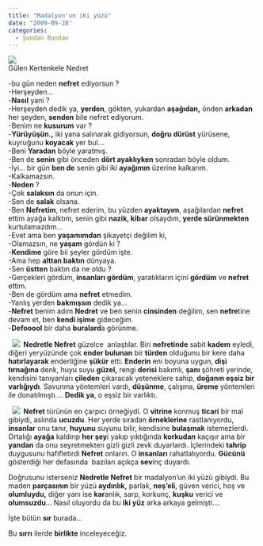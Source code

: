 ```yaml
---
title: "Madalyon'un iki yüzü"
date: "2009-09-28"
categories: 
  - Şundan Bundan
---
```


![](/uploads/image/kertenkele.jpg)  
Gülen Kertenkele Nedret

\-bu gün neden **nefret** ediyorsun ?  
\-Herşeyden…  
\-**Nasıl** yani ?  
\-Herşeyden dedik ya, **yerden**, gökten, yukardan **aşağıdan,** önden **arkadan** her şeyden, **senden** bile nefret ediyorum.  
\-Benim ne **kusurum** var ?  
\-**Yürüyüşün.,** iki yana salınarak gidiyorsun, **doğru dürüst** yürüsene, kuyruğunu **koyacak** yer bul...  
\-Beni **Yaradan** böyle yaratmış.  
\-Ben de **senin** gibi önceden **dört ayaklıyken** sonradan böyle oldum.  
\-İyi… bir gün **ben de** senin gibi iki **ayağımın** üzerine kalkarım.  
\-Kalkamazsın.  
\-**Neden** ?  
\-Çok **salaksın** da onun için.  
\-Sen de **salak** olsana.  
\-Ben **Nefretim**, nefret ederim, bu yüzden **ayaktayım**, aşağılardan **nefret** ettim ayağa kalktım, senin gibi **nazik, kibar** olsaydım, **yerde sürünmekten** kurtulamazdım…  
\-Evet ama ben **yaşamımdan** şikayetçi değilim ki,  
\-Olamazsın, ne **yaşam** gördün ki ?  
\-**Kendime** göre bii şeyler gördüm işte.  
\-Ama hep **alttan baktın** dünyaya.  
\-Sen **üstten** baktın da ne oldu ?  
\-Gerçekleri gördüm, **insanları gördüm**, yaratıkların içini **gördüm** ve **nefret** ettim.  
\-Ben de gördüm ama **nefret** etmedim.  
\-Yanlış yerden **bakmışsın** dedik ya…  
\-**Nefret** benim adım **Nedret** ve ben senin **cinsinden** değilim, sen **nefre**tine devam et, ben **kendi işime** gideceğim.  
\-**Defooool** bir daha **buralard**a görünme.

  **![](/uploads/image/kewrt(1).jpg)  Nedretle Nefret** güzelce  anlaştılar. Biri **nefretinde** sabit **kadem** eyledi, diğeri yeryüzünde çok **ender bulunan** bir **türden** olduğunu bir kere daha **hatırlayarak** enderliğine **şükür** etti. **Enderin** eni boyuna uygun, **dişi tırnağına** denk, huyu suyu **güzel,** rengi **derisi** bakımlı, **şanı** şöhreti yerinde, kendisini tanıyanları **çileden** çıkaracak yeteneklere sahip, **doğanın eşsiz bir varlığıydı**. Savunma yöntemleri vardı, **düşünme**, çalışma, **üreme** yöntemleri ile donatılmıştı…. **Dedik ya**, o eşsiz bir varlıktı.

  **![](/uploads/image/nefret.jpg)  Nefret** türünün en çarpıcı örneğiydi. O **vitrine** konmuş **ticari** bir mal gibiydi, aslında **ucuzdu**. Her yerde sıradan **örneklerine** rastlanıyordu, **insanlar** onu tanır, **huyunu** suyunu bilir, kendisine **bulaşmak** istemezlerdi. Ortalığı **ayağa** kaldırıp **her şey**i yakıp yıktığında **korkudan** kaçışır ama bir **yandan** da onu seyretmekten gizli gizli zevk duyarlardı. İçlerindeki **tahrip** duygusunu hafifletirdi **Nefret** onların. O **insanları** rahatlatıyordu. **Gücünü** gösterdiği her defasında  bazıları açıkça **sev**inç duyardı.

Doğrusunu isterseniz **Nedretle Nefret** bir madalyon’un iki yüzü gibiydi. Bu maden **parçasının** bir yüzü **aydınlık,** parlak, **neş’eli**, güven verici, hoş ve **olumluydu,** diğer yanı ise **kar**anlık, sarp, korkunç, **kuşku** verici ve **olumsuzdu**… Nasıl oluyordu da bu **iki yüz** arka arkaya gelmişti.…

İşte bütün **sır** burada…

Bu **sırrı** ilerde **birlikte** inceleyeceğiz.

